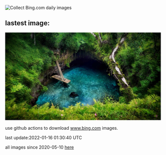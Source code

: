 ![Collect Bing.com daily images](https://github.com/counter2015/bing-daily-images/workflows/Collect%20Bing.com%20daily%20images/badge.svg)
## lastest image:
![](images/BigHole.jpg)

use github actions to download www.bing.com images.

last update:2022-01-16 01:30:40 UTC

all images since 2020-05-10 [here](https://github.com/counter2015/bing-daily-images/tree/master/images) 

